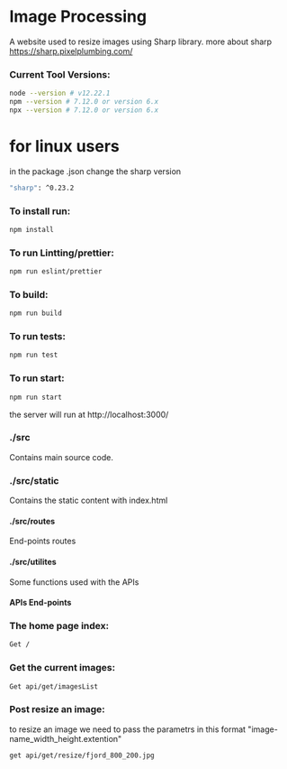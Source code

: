 # Image Processing
A website used to resize images using Sharp library.
more about sharp https://sharp.pixelplumbing.com/

### Current Tool Versions:

```sh
node --version # v12.22.1
npm --version # 7.12.0 or version 6.x
npx --version # 7.12.0 or version 6.x
```

# for linux users 
in the package .json change the sharp version 
```sh
"sharp": ^0.23.2
```

### To install run:
```sh
npm install
```

### To run Lintting/prettier:

```sh
npm run eslint/prettier
```

### To build:
```sh
npm run build
```


### To run tests:
```sh
npm run test
```

### To run start:
```sh
npm run start
```
the server will run at http://localhost:3000/

### ./src
Contains main source code.

### ./src/static
Contains the static content with index.html


#### ./src/routes

End-points routes

#### ./src/utilites

Some functions used with the APIs 



#### APIs End-points

### The home page index:
```sh
Get /
```

### Get the current images:
```sh
Get api/get/imagesList
```

### Post resize an image:
to resize an image we need to pass the parametrs in this format 
"image-name_width_height.extention"

```sh
get api/get/resize/fjord_800_200.jpg
```
